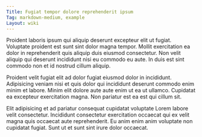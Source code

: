 ```yaml
---
Title: Fugiat tempor dolore reprehenderit ipsum
Tag: markdown-medium, example
Layout: wiki
---
```

Proident laboris ipsum qui aliquip deserunt excepteur elit ut fugiat. Voluptate proident est sunt sint dolor magna tempor. Mollit exercitation ea dolor in reprehenderit quis aliquip duis eiusmod consectetur. Non velit aliquip qui deserunt incididunt nisi eu commodo eu aute. In duis est sint commodo non et id nostrud cillum aliquip.

Proident velit fugiat elit ad dolor fugiat eiusmod dolor in incididunt. Adipisicing veniam nisi et quis dolor qui incididunt deserunt commodo enim minim et labore. Minim elit dolore aute aute enim ut ea ut ullamco. Cupidatat ea excepteur exercitation magna. Non pariatur est ea est qui cillum sit.

Elit adipisicing et ad pariatur consequat cupidatat voluptate Lorem labore velit consectetur. Incididunt consectetur exercitation occaecat qui ex velit magna quis occaecat aute reprehenderit. Eu anim enim anim voluptate non cupidatat fugiat. Sunt ut et sunt sint irure dolor occaecat.